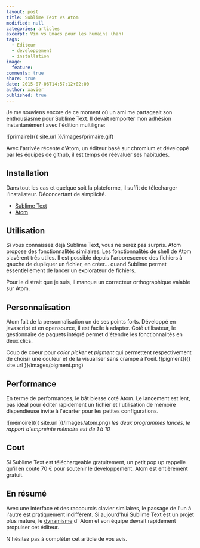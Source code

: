 ```yaml
---
layout: post
title: Sublime Text vs Atom
modified: null
categories: articles
excerpt: Vim vs Emacs pour les humains (han)
tags:
  - Editeur
  - developpement
  - installation
image:
  feature:
comments: true
share: true
date: 2015-07-06T14:57:12+02:00
author: xavier
published: true
---
```


Je me souviens encore de ce moment où un ami me partageait son enthousiasme pour Sublime Text. Il devait remporter mon adhésion instantanément avec l'édition multiligne:

![primaire]({{ site.url }}/images/primaire.gif)

Avec l'arrivée récente d'Atom, un éditeur basé sur chromium et développé par les équipes de github, il est temps de réévaluer ses habitudes.

## Installation

Dans tout les cas et quelque soit la plateforme, il suffit de télecharger l'installateur. Déconcertant de simplicité.

* [Sublime Text](http://www.sublimetext.com/3)
* [Atom](http://atom.io)

## Utilisation

Si vous connaissez déjà Sublime Text, vous ne serez pas surpris. Atom propose des fonctionnalités similaires. Les fonctionnalités de shell de Atom s'avèrent très utiles. Il est possible depuis l'arborescence des fichiers à gauche de dupliquer un fichier, en créer... quand Sublime permet essentiellement de lancer un explorateur de fichiers.

Pour le distrait que je suis, il manque un correcteur orthographique valable sur Atom.

## Personnalisation

Atom fait de la personnalisation un de ses points forts. Développé en javascript et en opensource, il est facile à adapter. Coté utilisateur, le gestionnaire de paquets intégré permet d'étendre les fonctionnalités en deux clics.

Coup de coeur pour _color picker_ et _pigment_ qui permettent respectivement de choisir une couleur et de la visualiser sans crampe à l'oeil.
![pigment]({{ site.url }}/images/pigment.png)


## Performance

En terme de performances, le bât blesse coté Atom. Le lancement est lent, pas idéal pour éditer rapidement un fichier et l'utilisation de mémoire dispendieuse invite à l'écarter pour les petites configurations.

![mémoire]({{ site.url }}/images/atom.png)
_les deux programmes lancés, le rapport d'empreinte mémoire est de 1 à 10_

## Cout

Si Sublime Text est téléchargeable gratuitement, un petit pop up rappelle qu'il en coute 70 € pour soutenir le developpement. Atom est entièrement gratuit.

## En résumé

Avec une interface et des raccourcis clavier similaires, le passage de l'un à l'autre est pratiquement indifférent. Si aujourd'hui Sublime Text est un projet plus mature, le [dynamisme](https://github.com/atom/atom) d' Atom et son équipe devrait rapidement propulser cet éditeur.



N'hésitez pas à compléter cet article de vos avis.
